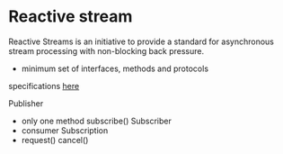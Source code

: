 # Reactive stream
Reactive Streams is an initiative to provide a standard for asynchronous stream processing with non-blocking back pressure.

- minimum set of interfaces, methods and protocols

specifications [here](https://github.com/reactive-streams/reactive-streams-jvm/blob/v1.0.4/README.md)

Publisher
 - only one method subscribe()
Subscriber 
- consumer
Subscription
- request() cancel()

